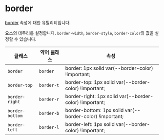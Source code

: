 # border

[border](https://developer.mozilla.org/en-US/docs/Web/CSS/border) 속성에 대한 유틸리티입니다.

요소의 테두리를 설정합니다. <code>border-width</code>, <code>border-style</code>, <code>border-color</code>의 값을 설정할 수 있습니다.

<table>
  <thead>
    <tr>
      <th scope="col">클래스</th>
      <th scope="col">약어 클래스</th>
      <th scope="col">속성</th>
    </tr>
  </thead>
<tbody>
  <!-- border -->
  <tr>
    <td><code>border</code></td>
    <td>
      <code>border</code>
    </td>
    <td>
      <span class="code">border: 1px solid var(--border-color) !important;</span>
    </td>
  </tr>

  <!-- border-top -->
  <tr>
    <td><code>border-top</code></td>
    <td>
      <code>border-t</code>
    </td>
    <td>
      <span class="code">border-top: 1px solid var(--border-color) !important;</span>
    </td>
  </tr>

  <!-- border-right -->
  <tr>
    <td><code>border-right</code></td>
    <td>
      <code>border-r</code>
    </td>
    <td>
      <span class="code">border-right: 1px solid var(--border-color) !important;</span>
    </td>
  </tr>

  <!-- border-bottom -->
  <tr>
    <td><code>border-bottom</code></td>
    <td>
      <code>border-b</code>
    </td>
    <td>
      <span class="code">border-bottom: 1px solid var(--border-color) !important;</span>
    </td>
  </tr>

  <!-- border-left -->
  <tr>
    <td><code>border-left</code></td>
    <td>
      <code>border-l</code>
    </td>
    <td>
      <span class="code">border-left: 1px solid var(--border-color) !important;</span>
    </td>
  </tr>
</tbody>

</table>
